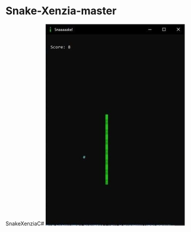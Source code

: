 # Snake-Xenzia-master
 SnakeXenziaC#
![SnakeGame](https://github.com/SarzX/Snake-XenziaC-/blob/main/310946160_120615493976331_7359796235071931413_n.jpg?raw=true)
